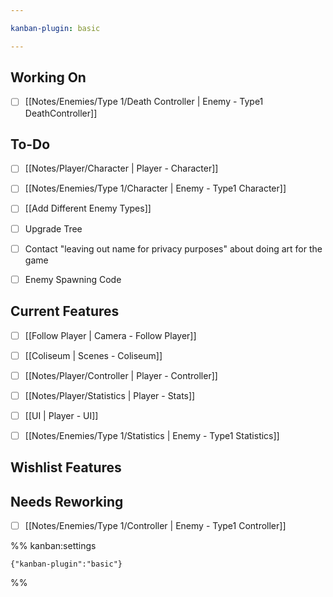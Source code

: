 ```yaml
---

kanban-plugin: basic

---
```


## Working On

- [ ] [[Notes/Enemies/Type 1/Death Controller | Enemy - Type1 DeathController]]


## To-Do

- [ ] [[Notes/Player/Character | Player - Character]]
- [ ] [[Notes/Enemies/Type 1/Character | Enemy - Type1 Character]]
- [ ] [[Add Different Enemy Types]]
- [ ] Upgrade Tree
- [ ] Contact "leaving out name for privacy purposes" about doing art for the game
- [ ] Enemy Spawning Code


## Current Features

- [ ] [[Follow Player | Camera - Follow Player]]
- [ ] [[Coliseum | Scenes - Coliseum]]
- [ ] [[Notes/Player/Controller | Player - Controller]]
- [ ] [[Notes/Player/Statistics | Player - Stats]]
- [ ] [[UI | Player - UI]]
- [ ] [[Notes/Enemies/Type 1/Statistics | Enemy - Type1 Statistics]]


## Wishlist Features



## Needs Reworking

- [ ] [[Notes/Enemies/Type 1/Controller | Enemy - Type1 Controller]]




%% kanban:settings
```
{"kanban-plugin":"basic"}
```
%%